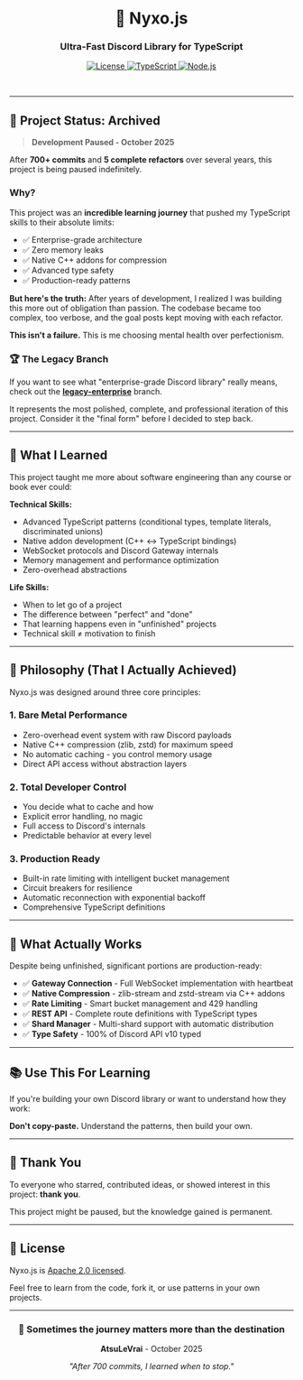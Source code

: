 <div align="center">
  <h1>🌌 Nyxo.js</h1>
  <h3>Ultra-Fast Discord Library for TypeScript</h3>
  
  <p align="center">
    <a href="https://github.com/AtsuLeVrai/nyxo.js/blob/main/LICENSE">
      <img src="https://img.shields.io/badge/License-Apache%202.0-blue.svg?style=for-the-badge" alt="License">
    </a>
    <a href="https://www.typescriptlang.org/">
      <img src="https://img.shields.io/badge/TypeScript-5.0+-3178C6?style=for-the-badge&logo=typescript" alt="TypeScript">
    </a>
    <a href="https://nodejs.org/">
      <img src="https://img.shields.io/badge/Node.js-24+-green.svg?style=for-the-badge&logo=node.js" alt="Node.js">
    </a>
  </p>
  <br />
</div>

---

## 📢 Project Status: Archived

> **Development Paused - October 2025**

After **700+ commits** and **5 complete refactors** over several years, this project is being paused indefinitely.

### Why?

This project was an **incredible learning journey** that pushed my TypeScript skills to their absolute limits:
- ✅ Enterprise-grade architecture
- ✅ Zero memory leaks
- ✅ Native C++ addons for compression
- ✅ Advanced type safety
- ✅ Production-ready patterns

**But here's the truth:** After years of development, I realized I was building this more out of obligation than passion. The codebase became too complex, too verbose, and the goal posts kept moving with each refactor.

**This isn't a failure.** This is me choosing mental health over perfectionism.

### 🏆 The Legacy Branch

If you want to see what "enterprise-grade Discord library" really means, check out the **[legacy-enterprise](https://github.com/AtsuLeVrai/nyxo.js/tree/legacy-enterprise)** branch. 

It represents the most polished, complete, and professional iteration of this project. Consider it the "final form" before I decided to step back.

---

## 💭 What I Learned

This project taught me more about software engineering than any course or book ever could:

**Technical Skills:**
- Advanced TypeScript patterns (conditional types, template literals, discriminated unions)
- Native addon development (C++ ↔ TypeScript bindings)
- WebSocket protocols and Discord Gateway internals
- Memory management and performance optimization
- Zero-overhead abstractions

**Life Skills:**
- When to let go of a project
- The difference between "perfect" and "done"
- That learning happens even in "unfinished" projects
- Technical skill ≠ motivation to finish

---

## 🎯 Philosophy (That I Actually Achieved)

Nyxo.js was designed around three core principles:

### 1. **Bare Metal Performance**
- Zero-overhead event system with raw Discord payloads
- Native C++ compression (zlib, zstd) for maximum speed
- No automatic caching - you control memory usage
- Direct API access without abstraction layers

### 2. **Total Developer Control**
- You decide what to cache and how
- Explicit error handling, no magic
- Full access to Discord's internals
- Predictable behavior at every level

### 3. **Production Ready**
- Built-in rate limiting with intelligent bucket management
- Circuit breakers for resilience
- Automatic reconnection with exponential backoff
- Comprehensive TypeScript definitions

---

## 🚀 What Actually Works

Despite being unfinished, significant portions are production-ready:

- ✅ **Gateway Connection** - Full WebSocket implementation with heartbeat
- ✅ **Native Compression** - zlib-stream and zstd-stream via C++ addons
- ✅ **Rate Limiting** - Smart bucket management and 429 handling
- ✅ **REST API** - Complete route definitions with TypeScript types
- ✅ **Shard Manager** - Multi-shard support with automatic distribution
- ✅ **Type Safety** - 100% of Discord API v10 typed

---

## 📚 Use This For Learning

If you're building your own Discord library or want to understand how they work:

**Don't copy-paste.** Understand the patterns, then build your own.

---

## 🙏 Thank You

To everyone who starred, contributed ideas, or showed interest in this project: **thank you**.

This project might be paused, but the knowledge gained is permanent.

---

## 📜 License

Nyxo.js is [Apache 2.0 licensed](LICENSE).

Feel free to learn from the code, fork it, or use patterns in your own projects.

---

<div align="center">
  <h3>💙 Sometimes the journey matters more than the destination</h3>
  <p>
    <b>AtsuLeVrai</b> - October 2025
  </p>
  <p>
    <i>"After 700 commits, I learned when to stop."</i>
  </p>
</div>